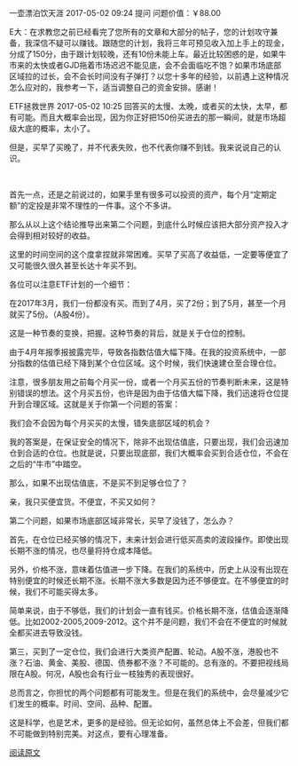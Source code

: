 

一壶漂泊饮天涯
2017-05-02 09:24 提问
问题价值：￥88.00

E大：在求教您之前已经看完了您所有的文章和大部分的帖子，您的计划攻守兼备，我深信不疑可以赚钱。跟随您的计划，我将三年可预见收入加上手上的现金，分成了150分，由于跟计划较晚，还有10份未能上车。最近比较困惑的是，如果牛市来的太快或者GJD拖着市场迟迟不能见底，会不会面临吃不饱？如果市场底部区域拉的过长，会不会长时间没有子弹打？以您十多年的经验，以前遇上这种情况怎么应对的，我参考一下，适当调整自己的资金安排。感谢！



ETF拯救世界 
2017-05-02 10:25 回答
​买的太慢、太晚，或者买的太快，太早，都有可能。而且大概率会出现，因为你正好把150份买进去的那一瞬间，就是市场超级大底的概率，太小了。

​但是，买早了买晚了，并不代表失败，也不代表你赚不到钱。我来说说自己的认识。​

​

首先一点，还是之前说过的，如果手里有很多可以投资的资产，每个月“定期定额”的定投是非常不理性的一件事。这个不多讲。​​

那么从以上这个结论推导出来第二个问题，到底什么时候应该把大部分资产投入才会得到相对较好的收益。​

​这里的时间空间的这个度拿捏就非常困难。买早了买高了收益低，一定要等便宜了又可能很久很久甚至长达十年买不到。



各位可以注意ETF计划的一个细节：



在2017年3月，我们一份都没有买。而到了4月，买了2份；到了5月，甚至一个月就买了5份。（A股4份）。

这是一种节奏的变换，把握。这种节奏的背后，就是关于仓位的控制。



由于4月年报季报披露完毕，导致各指数估值大幅下降。在我的投资系统中，一部分指数的估值已经下降到某个仓位区域。这个时候，我们快速建仓至合理仓位。



注意，很多朋友用之前每个月买一份，或者一个月买五份的节奏判断未来，这是特别错误的想法。这个月买五份，也许是因为由于估值大幅下降，我们迅速将仓位提升到合理区域。这就是关于你第一个问题的答案：

我们会不会因为每个月买买的太慢，错失底部区域的机会？



我的答案是，在保证安全的情况下，除非不出现估值底，只要出现，我们会迅速加仓到合适的仓位。也就是说，只要出现底部，我们大概率会买到合适仓位，不会在之后的“牛市”中踏空。



那么，如果不出现估值底，不是买不到足够仓位了？



亲，我只买便宜货。不便宜，不买又如何？



第二个问题，如果市场底部区域非常长，买早了没钱了，怎么办？



首先，在仓位已经买够的情况下，未来计划会进行低买高卖的波段操作。即使出现长期不涨的情况，也尽量将持仓成本降低。

另外，价格不涨，意味着估值进一步下降。在我们的系统中，历史上从没有出现在特别便宜的时候还长期不涨。长期不涨大多数是因为还不够便宜。在不够便宜的时候，我们不可能买得太多。

简单来说，由于不够低，我们的计划会一直有钱买。价格长期不涨，估值会逐渐降低。比如2002-2005,2009-2012。这个并不是问题，我们不会在不便宜的时候就全都买进去导致没钱。

第三，买到了一定仓位，我们会进行大类资产配置、轮动。A股不涨，港股也不涨？石油、黄金、美股、德国、债券都不涨？不可能的。总有涨的。不要把视线局限在A股。何况，A股也会有行业一枝独秀的表现很好。



总而言之，你担忧的两个问题都有可能发生。但是在我们的系统中，会尽量减少它们发生的概率。时间、空间、品种、配置。

这是科学，也是艺术，更多的是经验。但无论如何，虽然总体上不会差，但我们都不可能做到特别完美。对这点，要有心理准备。

[阅读原文](https://weibo.com/ttwenda/p/show?id=2310684102888321355949&sudaref=t.co&display=0&retcode=6102#_loginLayer_1573539308624)
